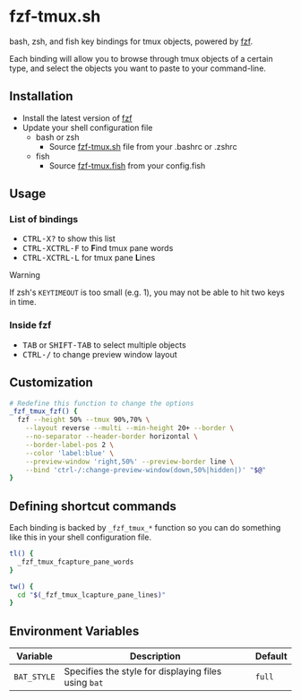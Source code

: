 fzf-tmux.sh
==========

bash, zsh, and fish key bindings for tmux objects, powered by [fzf][fzf].

Each binding will allow you to browse through tmux objects of a certain type,
and select the objects you want to paste to your command-line.

[fzf]: https://github.com/junegunn/fzf

Installation
------------

* Install the latest version of [fzf][fzf]
* Update your shell configuration file
    * bash or zsh
        * Source [fzf-tmux.sh](https://raw.githubusercontent.com/junegunn/fzf-tmux.sh/main/fzf-tmux.sh) file from your .bashrc or .zshrc
    * fish
        * Source [fzf-tmux.fish](https://raw.githubusercontent.com/junegunn/fzf-tmux.sh/main/fzf-tmux.fish) from your config.fish

Usage
-----

### List of bindings

* <kbd>CTRL-X</kbd><kbd>?</kbd> to show this list
* <kbd>CTRL-X</kbd><kbd>CTRL-F</kbd> to **F**ind tmux pane words
* <kbd>CTRL-X</kbd><kbd>CTRL-L</kbd> for tmux pane **L**ines

> [!WARNING]
> If zsh's `KEYTIMEOUT` is too small (e.g. 1), you may not be able
> to hit two keys in time.

### Inside fzf

* <kbd>TAB</kbd> or <kbd>SHIFT-TAB</kbd> to select multiple objects
* <kbd>CTRL-/</kbd> to change preview window layout

Customization
-------------

```sh
# Redefine this function to change the options
_fzf_tmux_fzf() {
  fzf --height 50% --tmux 90%,70% \
    --layout reverse --multi --min-height 20+ --border \
    --no-separator --header-border horizontal \
    --border-label-pos 2 \
    --color 'label:blue' \
    --preview-window 'right,50%' --preview-border line \
    --bind 'ctrl-/:change-preview-window(down,50%|hidden|)' "$@"
}
```

Defining shortcut commands
--------------------------

Each binding is backed by `_fzf_tmux_*` function so you can do something like
this in your shell configuration file.

```sh
tl() {
  _fzf_tmux_fcapture_pane_words
}

tw() {
  cd "$(_fzf_tmux_lcapture_pane_lines)"
}
```

Environment Variables
---------------------

| Variable                | Description                                              | Default                                         |
| ----------------------- | -------------------------------------------------------- | ----------------------------------------------- |
| `BAT_STYLE`             | Specifies the style for displaying files using `bat`     | `full`                                          |
